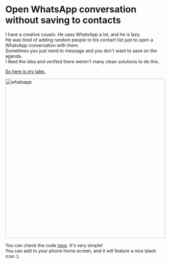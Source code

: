 # Open WhatsApp conversation without saving to contacts

I have a creative cousin. He uses WhatsApp a lot, and he is lazy.  
He was tired of adding random people to his contact list just to open a WhatsApp conversation with them.  
Sometimes you just need to message and you don't want to save on the agenda.  
I liked the idea and verified there weren't many clean solutions to do this.  

[So here is my take.](start_whatsapp.html)  

<img src="assets/images/wpp.png" alt='whatsapp' style="width: 500px"/>

You can check the code <a href="https://github.com/alexandremcosta/start_whatsapp/blob/main/index.html">here</a>. It's very simple!  
You can add to your phone home screen, and it will feature a nice black icon :).  
